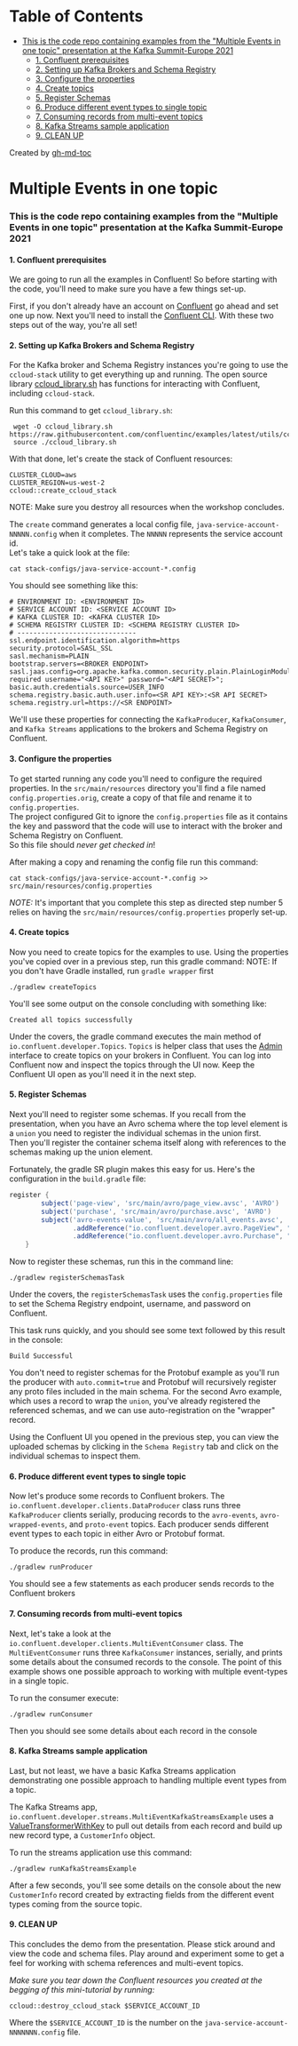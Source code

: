 Table of Contents
=================

  * [This is the code repo containing examples from the "Multiple Events in one topic" presentation at the Kafka Summit-Europe 2021](#this-is-the-code-repo-containing-examples-from-the-multiple-events-in-one-topic-presentation-at-the-kafka-summit-europe-2021)
      * [1. Confluent prerequisites](#1-confluent-prerequisites)
      * [2. Setting up Kafka Brokers and Schema Registry](#2-setting-up-kafka-brokers-and-schema-registry)
      * [3. Configure the properties](#3-configure-the-properties)
      * [4. Create topics](#4-create-topics)
      * [5. Register Schemas](#5-register-schemas)
      * [6. Produce different event types to single topic](#6-produce-different-event-types-to-single-topic)
      * [7. Consuming records from multi-event topics](#7-consuming-records-from-multi-event-topics)
      * [8. Kafka Streams sample application](#8-kafka-streams-sample-application)
      * [9. CLEAN UP](#9-clean-up)

Created by [gh-md-toc](https://github.com/ekalinin/github-markdown-toc)

# Multiple Events in one topic

### This is the code repo containing examples from the "Multiple Events in one topic" presentation at the Kafka Summit-Europe 2021


#### 1. Confluent prerequisites
We are going to run all the examples in Confluent! So before starting with the code, you'll need to make sure you have a 
few things set-up.

First, if you don't already have an account on [Confluent](https://confluent.cloud/) go ahead and set one up now.
Next you'll need to install the [Confluent CLI](https://docs.confluent.io/ccloud-cli/current/install.html).  With these
two steps out of the way, you're all set!

#### 2. Setting up Kafka Brokers and Schema Registry
For the Kafka broker and Schema Registry instances you're going to use the `ccloud-stack` utility to get everything up and running.
The open source library [ccloud_library.sh](https://github.com/confluentinc/examples/blob/latest/utils/ccloud_library.sh) has functions for interacting
with Confluent, including `ccloud-stack`.

Run this command to get `ccloud_library.sh`:
```commandline
 wget -O ccloud_library.sh https://raw.githubusercontent.com/confluentinc/examples/latest/utils/ccloud_library.sh
 source ./ccloud_library.sh
```

With that done, let's create the stack of Confluent resources:

```
CLUSTER_CLOUD=aws
CLUSTER_REGION=us-west-2
ccloud::create_ccloud_stack
```

NOTE: Make sure you destroy all resources when the workshop concludes.

The `create` command generates a local config file, `java-service-account-NNNNN.config` when it completes. The `NNNNN` represents the service account id.  
Let's take a quick look at the file:
```
cat stack-configs/java-service-account-*.config
```

You should see something like this:

```
# ENVIRONMENT ID: <ENVIRONMENT ID>
# SERVICE ACCOUNT ID: <SERVICE ACCOUNT ID>
# KAFKA CLUSTER ID: <KAFKA CLUSTER ID>
# SCHEMA REGISTRY CLUSTER ID: <SCHEMA REGISTRY CLUSTER ID>
# ------------------------------
ssl.endpoint.identification.algorithm=https
security.protocol=SASL_SSL
sasl.mechanism=PLAIN
bootstrap.servers=<BROKER ENDPOINT>
sasl.jaas.config=org.apache.kafka.common.security.plain.PlainLoginModule required username="<API KEY>" password="<API SECRET>";
basic.auth.credentials.source=USER_INFO
schema.registry.basic.auth.user.info=<SR API KEY>:<SR API SECRET>
schema.registry.url=https://<SR ENDPOINT>
```

We'll use these properties for connecting the `KafkaProducer`, `KafkaConsumer`, and `Kafka Streams` applications to the 
brokers and Schema Registry on Confluent.

#### 3. Configure the properties

To get started running any code you'll need to configure the required properties. In the `src/main/resources` directory 
you'll find a file named `config.properties.orig`, create a copy of that file and rename it to `config.properties`.  
The project configured Git to ignore the `config.properties`
file as it contains the key and password that the code will use to interact with the broker and Schema Registry on Confluent.  
So this file should _*never get checked in*_!

After making a copy and renaming the config file run this command:
```
cat stack-configs/java-service-account-*.config >> src/main/resources/config.properties
```
_NOTE:_ It's important that you complete this step as directed step number 5 relies on having the `src/main/resources/config.properties`
properly set-up.

#### 4. Create topics

Now you need to create topics for the examples to use.  Using the properties you've copied over in a previous step,
run this gradle command:
NOTE: If you don't have Gradle installed, run `gradle wrapper` first

```
./gradlew createTopics
```

You'll see some output on the console concluding with something like:
```
Created all topics successfully
```
Under the covers, the gradle command executes the main method of `io.confluent.developer.Topics`.  `Topics` is helper class
that uses the [Admin](https://kafka.apache.org/27/javadoc/org/apache/kafka/clients/admin/Admin.html) interface to create topics
on your brokers in Confluent.  You can log into Confluent now and inspect the topics through the UI now.   Keep the Confluent
UI open as you'll need it in the next step.

#### 5. Register Schemas
Next you'll need to register some schemas.  If you recall from the presentation, when you have an Avro schema where the 
top level element is a `union` you need to register the individual schemas in the union first.  
Then you'll register the container schema itself along with references to the schemas making up the union element.

Fortunately, the gradle SR plugin makes this easy for us.  Here's the configuration in the `build.gradle` file:
```groovy
register {
        subject('page-view', 'src/main/avro/page_view.avsc', 'AVRO')
        subject('purchase', 'src/main/avro/purchase.avsc', 'AVRO')
        subject('avro-events-value', 'src/main/avro/all_events.avsc', 'AVRO')
                .addReference("io.confluent.developer.avro.PageView", "page-view", 1)
                .addReference("io.confluent.developer.avro.Purchase", "purchase", 1)
    }
```

Now to register these schemas, run this in the command line:
```
./gradlew registerSchemasTask
```

Under the covers, the `registerSchemasTask` uses the `config.properties` file to set the
Schema Registry endpoint, username, and password on Confluent.

This task runs quickly, and you should see some text followed by this result in the console:
```
Build Successful
```
You don't need to register schemas for the Protobuf example as you'll run the producer with `auto.commit=true` and Protobuf
will recursively register any proto files included in the main schema.  For the second Avro example, which uses a record to 
wrap the `union`, you've already registered the referenced schemas, and we can use auto-registration on the "wrapper" record.

Using the Confluent UI you opened in the previous step, you can view the uploaded schemas by clicking in the `Schema Registry`
tab and click on the individual schemas to inspect them.

#### 6. Produce different event types to single topic

Now let's produce some records to Confluent brokers.  The `io.confluent.developer.clients.DataProducer` class runs three 
`KafkaProducer` clients serially, producing records to the `avro-events`, `avro-wrapped-events`, and `proto-event` topics.
Each producer sends different event types to each topic in either Avro or Protobuf format.

To produce the records, run this command:
```
./gradlew runProducer
```
You should see a few statements as each producer sends records to the Confluent brokers

#### 7. Consuming records from multi-event topics

Next, let's take a look at the `io.confluent.developer.clients.MultiEventConsumer` class.  The `MultiEventConsumer` runs three
`KafkaConsumer` instances, serially, and prints some details about the consumed records to the console.  The point of this
example shows one possible approach to working with multiple event-types in a single topic.

To run the consumer execute:
```
./gradlew runConsumer
```
Then you should see some details about each record in the console

#### 8. Kafka Streams sample application
Last, but not least, we have a basic Kafka Streams application demonstrating one possible approach to 
handling multiple event types from a topic.

The Kafka Streams app, `io.confluent.developer.streams.MultiEventKafkaStreamsExample` 
uses a [ValueTransformerWithKey](https://kafka.apache.org/27/javadoc/org/apache/kafka/streams/kstream/ValueTransformerWithKey.html) to pull
out details from each record and build up new record type, a `CustomerInfo` object.

To run the streams application use this command:
```
./gradlew runKafkaStreamsExample
```

After a few seconds, you'll see some details on the console about the new `CustomerInfo` record created by extracting
fields from the different event types coming from the source topic.

#### 9. CLEAN UP

This concludes the demo from the presentation.  Please stick around and view the code and schema files. Play around and experiment
some to get a feel for working with schema references and multi-event topics.

_*Make sure you tear down the Confluent resources you created at the begging of this mini-tutorial by running:*_

```
ccloud::destroy_ccloud_stack $SERVICE_ACCOUNT_ID
```
Where the `$SERVICE_ACCOUNT_ID` is the number on the `java-service-account-NNNNNNN.config` file.

